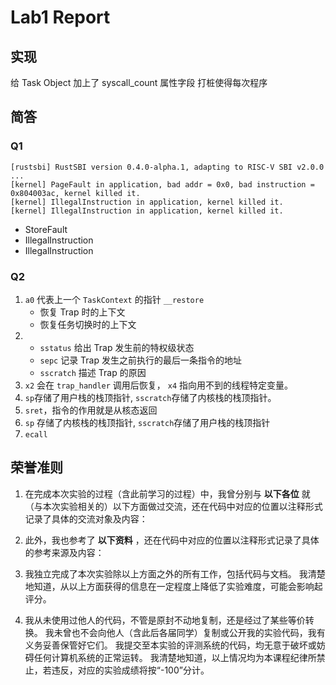 # Lab1 Report

## 实现

给 Task Object 加上了 syscall_count 属性字段
打桩使得每次程序

## 简答

### Q1

```plaintext
[rustsbi] RustSBI version 0.4.0-alpha.1, adapting to RISC-V SBI v2.0.0
...
[kernel] PageFault in application, bad addr = 0x0, bad instruction = 0x804003ac, kernel killed it.
[kernel] IllegalInstruction in application, kernel killed it.
[kernel] IllegalInstruction in application, kernel killed it.
```

- StoreFault
- IllegalInstruction
- IllegalInstruction

### Q2

1. `a0` 代表上一个 `TaskContext` 的指针
   `__restore`
   - 恢复 Trap 时的上下文
   - 恢复任务切换时的上下文
2. - `sstatus` 给出 Trap 发生前的特权级状态
   - `sepc` 记录 Trap 发生之前执行的最后一条指令的地址
   - `sscratch` 描述 Trap 的原因
3. `x2` 会在 `trap_handler` 调用后恢复， `x4` 指向用不到的线程特定变量。
4. `sp`存储了用户栈的栈顶指针, `sscratch`存储了内核栈的栈顶指针。
5. `sret`，指令的作用就是从核态返回
6. `sp` 存储了内核栈的栈顶指针, `sscratch`存储了用户栈的栈顶指针
7. `ecall`

## 荣誉准则

1. 在完成本次实验的过程（含此前学习的过程）中，我曾分别与 **以下各位** 就（与本次实验相关的）以下方面做过交流，还在代码中对应的位置以注释形式记录了具体的交流对象及内容：

2. 此外，我也参考了 **以下资料** ，还在代码中对应的位置以注释形式记录了具体的参考来源及内容：

3. 我独立完成了本次实验除以上方面之外的所有工作，包括代码与文档。 我清楚地知道，从以上方面获得的信息在一定程度上降低了实验难度，可能会影响起评分。

4. 我从未使用过他人的代码，不管是原封不动地复制，还是经过了某些等价转换。 我未曾也不会向他人（含此后各届同学）复制或公开我的实验代码，我有义务妥善保管好它们。 我提交至本实验的评测系统的代码，均无意于破坏或妨碍任何计算机系统的正常运转。 我清楚地知道，以上情况均为本课程纪律所禁止，若违反，对应的实验成绩将按“-100”分计。
